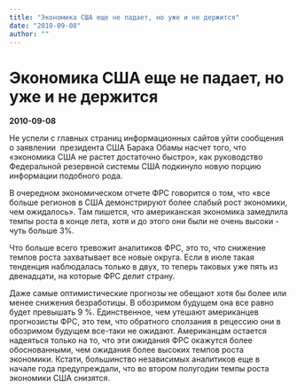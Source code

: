 ```yaml
---
title: "Экономика США еще не падает, но уже и не держится"
date: "2010-09-08"
author: ""
---
```


# Экономика США еще не падает, но уже и не держится

**2010-09-08** 

Не успели с главных страниц информационных сайтов уйти сообщения о заявлении  президента США Барака Обамы насчет того, что «экономика США не растет достаточно быстро», как руководство Федеральной резервной системы США подкинуло новую порцию информации подобного рода.

В очередном экономическом отчете ФРС говорится о том, что «все больше регионов в США демонстрируют более слабый рост экономики, чем ожидалось». Там пишется, что американская экономика замедлила темпы роста в конце лета, хотя и до этого они были не очень высоки - чуть больше 3%.

Что больше всего тревожит аналитиков ФРС, это то, что снижение темпов роста захватывает все новые округа. Если в июле такая тенденция наблюдалась только в двух, то теперь таковых уже пять из двенадцати, на которые ФРС делит страну.

Даже самые оптимистические прогнозы не обещают хотя бы более или менее снижения безработицы. В обозримом будущем она все равно будет превышать 9 %. Единственное, чем утешают американцев прогнозисты ФРС, это тем, что обратного сползания в рецессию они в обозримом будущем все-таки не ожидают. Американцам остается надеяться только на то, что эти ожидания ФРС окажутся более обоснованными, чем ожидания более высоких темпов роста экономики. Кстати, большинство независимых аналитиков еще в начале года предупреждали, что во втором полугодии темпы роста экономики США снизятся.